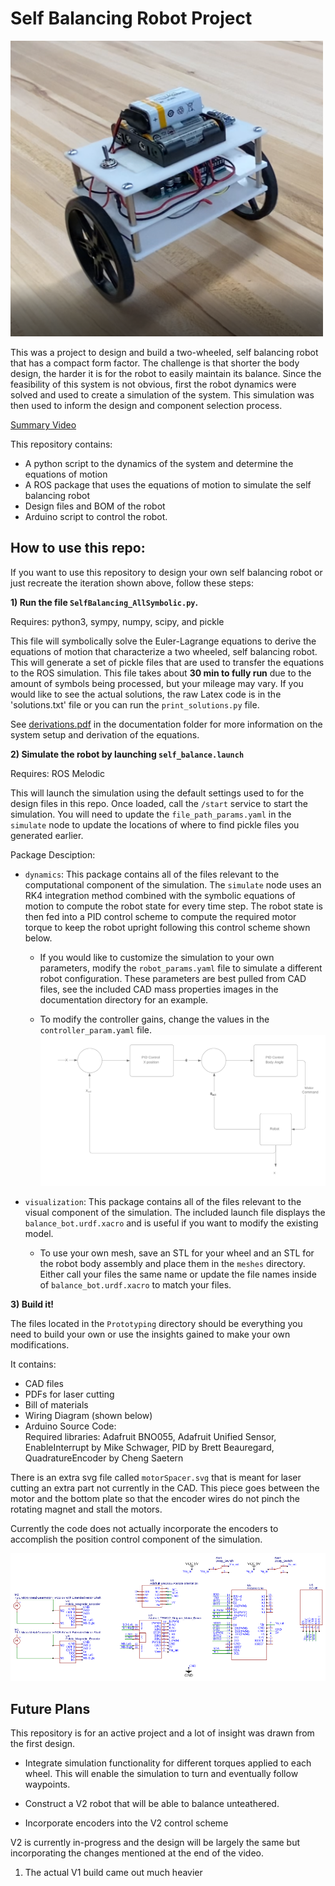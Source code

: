 # Self Balancing Robot Project
<img src="documentation/thumbnail.png" alt="thumbnail" width="500"/>

This was a project to design and build a two-wheeled, self balancing robot that has a compact form factor. The challenge is that shorter the body design, the harder it is for the robot to easily maintain its balance. Since the feasibility of this system is not obvious, first the robot dynamics were solved and used to create a simulation of the system. This simulation was then used to inform the design and component selection process.

[Summary Video](https://www.youtube.com/watch?v=kY2ciNZqLZk)

This repository contains:
- A python script to the dynamics of the system and determine the equations of motion
- A ROS package that uses the equations of motion to simulate the self balancing robot
- Design files and BOM of the robot
- Arduino script to control the robot.

## How to use this repo:

If you want to use this repository to design your own self balancing robot or just recreate the iteration shown above, follow these steps:

**1) Run the  file `SelfBalancing_AllSymbolic.py`.**

Requires: python3, sympy, numpy, scipy, and pickle

This file will symbolically solve the Euler-Lagrange equations to derive the equations of motion that characterize a two wheeled, self balancing robot. This will generate a set of pickle files that are used to transfer the equations to the ROS simulation. This file takes about **30 min to fully run** due to the amount of symbols being processed, but your mileage may vary. If you would like to see the actual solutions, the raw Latex code is in the 'solutions.txt' file or you can run the `print_solutions.py` file.

See [derivations.pdf](documentation/derivations.pdf) in the documentation folder for more information on the system setup and derivation of the equations.

**2) Simulate the robot by launching `self_balance.launch`**

Requires: ROS Melodic

This will launch the simulation using the default settings used to for the design files in this repo. Once loaded, call the `/start` service to start the simulation. You will need to update the `file_path_params.yaml` in the `simulate` node to update the locations of where to find pickle files you generated earlier.

Package Desciption:
  - `dynamics`: This package contains all of the files relevant to the computational component of the simulation. The `simulate` node uses an RK4 integration method combined with the symbolic equations of motion to compute the robot state for every time step. The robot state is then fed into a PID control scheme to compute the required motor torque to keep the robot upright following this control scheme shown below.

    - If you would like to customize the simulation to your own parameters, modify the `robot_params.yaml` file to simulate a different robot configuration. These parameters are best pulled from CAD files, see the included CAD mass properties images in the documentation directory for an example.

    - To modify the controller gains, change the values in the `controller_param.yaml` file.
  ![ControlScheme](documentation/control_scheme.png)   

- `visualization`: This package contains all of the files relevant to the visual component of the simulation. The included launch file displays the `balance_bot.urdf.xacro` and is useful if you want to modify the existing model.

    - To use your own mesh, save an STL for your wheel and an STL for the robot body assembly and place them in the `meshes` directory. Either call your files the same name or update the file names inside of `balance_bot.urdf.xacro` to match your files.

**3) Build it!**

The files located in the `Prototyping` directory should be everything you need to build your own or use the insights gained to make your own modifications.

It contains:
 - CAD files
 - PDFs for laser cutting
 - Bill of materials
 - Wiring Diagram (shown below)
 - Arduino Source Code:   
 Required libraries:
 Adafruit BNO055,
 Adafruit Unified Sensor,
 EnableInterrupt by Mike Schwager,
 PID by Brett Beauregard,
 QuadratureEncoder by Cheng Saetern

There is an extra svg file called `motorSpacer.svg` that is meant for laser cutting an extra part not currently in the CAD. This piece goes between the motor and the bottom plate so that the encoder wires do not pinch the rotating magnet and stall the motors.

Currently the code does not actually incorporate the encoders to accomplish the position control component of the simulation.

![WiringDiagram](Prototyping/wiring_diagram.png)

## Future Plans

This repository is for an active project and a lot of insight was drawn from the first design.

- Integrate simulation functionality for different torques applied to each wheel. This will enable the simulation to turn and eventually follow waypoints.

- Construct a V2 robot that will be able to balance unteathered.

- Incorporate encoders into the V2 control scheme

V2 is currently in-progress and the design will be largely the same but incorporating the changes mentioned at the end of the video.

1) The actual V1 build came out much heavier
